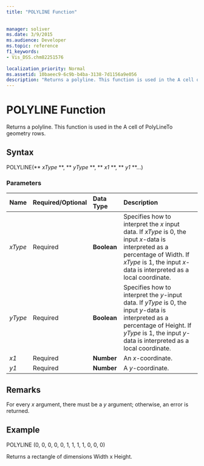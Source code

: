 ```yaml
---
title: "POLYLINE Function"
 
 
manager: soliver
ms.date: 3/9/2015
ms.audience: Developer
ms.topic: reference
f1_keywords:
- Vis_DSS.chm82251576
 
localization_priority: Normal
ms.assetid: 10baeec9-6c9b-b4ba-3138-7d1156a9e056
description: "Returns a polyline. This function is used in the A cell of PolyLineTo geometry rows."
---
```


# POLYLINE Function

Returns a polyline. This function is used in the A cell of PolyLineTo geometry rows. 
  
## Syntax

POLYLINE(** *xType* **, ** *yType* **, ** *x1* **, ** *y1* **...) 
  
### Parameters

|**Name**|**Required/Optional**|**Data Type**|**Description**|
|:-----|:-----|:-----|:-----|
| _xType_ <br/> |Required  <br/> |**Boolean** <br/> |Specifies how to interpret the  _x_ input data. If  _xType_ is 0, the input  _x_-data is interpreted as a percentage of Width. If  _xType_ is 1, the input  _x_-data is interpreted as a local coordinate.  <br/> |
| _yType_ <br/> |Required  <br/> |**Boolean** <br/> |Specifies how to interpret the  _y_-input data. If  _yType_ is 0, the input  _y_-data is interpreted as a percentage of Height. If  _yType_ is 1, the input  _y_-data is interpreted as a local coordinate.  <br/> |
| _x1_ <br/> |Required  <br/> |**Number** <br/> | An  _x_-coordinate.  <br/> |
| _y1_ <br/> |Required  <br/> |**Number** <br/> |A  _y_-coordinate.  <br/> |
   
## Remarks

For every  *x*  argument, there must be a  *y*  argument; otherwise, an error is returned. 
  
## Example

POLYLINE (0, 0, 0, 0, 0, 1, 1, 1, 1, 0, 0, 0) 
  
Returns a rectangle of dimensions Width x Height. 
  

